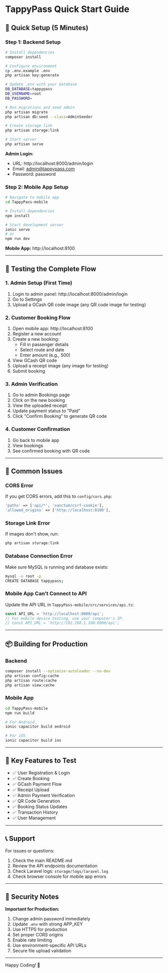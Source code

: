 # TappyPass Quick Start Guide

## 🚀 Quick Setup (5 Minutes)

### Step 1: Backend Setup

```bash
# Install dependencies
composer install

# Configure environment
cp .env.example .env
php artisan key:generate

# Update .env with your database
DB_DATABASE=tappypass
DB_USERNAME=root
DB_PASSWORD=

# Run migrations and seed admin
php artisan migrate
php artisan db:seed --class=AdminSeeder

# Create storage link
php artisan storage:link

# Start server
php artisan serve
```

**Admin Login:**
- URL: http://localhost:8000/admin/login
- Email: admin@tappypass.com
- Password: password

### Step 2: Mobile App Setup

```bash
# Navigate to mobile app
cd TappyPass-mobile

# Install dependencies
npm install

# Start development server
ionic serve
# or
npm run dev
```

**Mobile App:** http://localhost:8100

---

## 📱 Testing the Complete Flow

### 1. Admin Setup (First Time)
1. Login to admin panel: http://localhost:8000/admin/login
2. Go to Settings
3. Upload a GCash QR code image (any QR code image for testing)

### 2. Customer Booking Flow
1. Open mobile app: http://localhost:8100
2. Register a new account
3. Create a new booking:
   - Fill in passenger details
   - Select route and date
   - Enter amount (e.g., 500)
4. View GCash QR code
5. Upload a receipt image (any image for testing)
6. Submit booking

### 3. Admin Verification
1. Go to admin Bookings page
2. Click on the new booking
3. View the uploaded receipt
4. Update payment status to "Paid"
5. Click "Confirm Booking" to generate QR code

### 4. Customer Confirmation
1. Go back to mobile app
2. View bookings
3. See confirmed booking with QR code

---

## 🔧 Common Issues

### CORS Error
If you get CORS errors, add this to `config/cors.php`:
```php
'paths' => ['api/*', 'sanctum/csrf-cookie'],
'allowed_origins' => ['http://localhost:8100'],
```

### Storage Link Error
If images don't show, run:
```bash
php artisan storage:link
```

### Database Connection Error
Make sure MySQL is running and database exists:
```bash
mysql -u root -p
CREATE DATABASE tappypass;
```

### Mobile App Can't Connect to API
Update the API URL in `TappyPass-mobile/src/services/api.ts`:
```typescript
const API_URL = 'http://localhost:8000/api';
// For mobile device testing, use your computer's IP:
// const API_URL = 'http://192.168.1.100:8000/api';
```

---

## 📦 Building for Production

### Backend
```bash
composer install --optimize-autoloader --no-dev
php artisan config:cache
php artisan route:cache
php artisan view:cache
```

### Mobile App
```bash
cd TappyPass-mobile
npm run build

# For Android
ionic capacitor build android

# For iOS
ionic capacitor build ios
```

---

## 🎯 Key Features to Test

- ✅ User Registration & Login
- ✅ Create Booking
- ✅ GCash Payment Flow
- ✅ Receipt Upload
- ✅ Admin Payment Verification
- ✅ QR Code Generation
- ✅ Booking Status Updates
- ✅ Transaction History
- ✅ User Management

---

## 📞 Support

For issues or questions:
1. Check the main README.md
2. Review the API endpoints documentation
3. Check Laravel logs: `storage/logs/laravel.log`
4. Check browser console for mobile app errors

---

## 🔐 Security Notes

**Important for Production:**
1. Change admin password immediately
2. Update `.env` with strong APP_KEY
3. Use HTTPS for production
4. Set proper CORS origins
5. Enable rate limiting
6. Use environment-specific API URLs
7. Secure file upload validation

---

Happy Coding! 🚀
